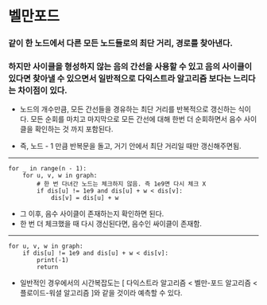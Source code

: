 # 벨만포드

### 같이 한 노드에서 다른 모든 노드들로의 최단 거리, 경로를 찾아낸다. 
### 하지만 사이클을 형성하지 않는 음의 간선을 사용할 수 있고 음의 사이클이 있다면 찾아낼 수 있으면서 일반적으로 다익스트라 알고리즘 보다는 느리다는 차이점이 있다.

- 노드의 개수만큼, 모든 간선들을 경유하는 최단 거리를 반복적으로 갱신하는 식이다. 모든 순회를 마치고 마지막으로 모든 간선에 대해 한번 더 순회하면서 음수 사이클을 확인하는 것 까지 포함된다.

- 즉, 노드 - 1 만큼 반복문을 돌고, 거기 안에서 최단 거리일 때만 갱신해주면됨.

--- 
    for _ in range(n - 1):
        for u, v, w in graph:
            # 한 번 다녀간 노드는 체크하지 않음. 즉 1e9면 다시 체크 X
            if dis[u] != 1e9 and dis[u] + w < dis[v]:
                dis[v] = dis[u] + w

- 그 이후, 음수 사이클이 존재하는지 확인하면 된다.
- 한 번 더 체크했을 때 다시 갱신된다면, 음수인 싸이클이 존재함.

--- 
    for u, v, w in graph:
        if dis[u] != 1e9 and dis[u] + w < dis[v]:
            print(-1)
            return


- 일반적인 경우에서의 시간복잡도는 [ 다익스트라 알고리즘 < 벨만-포드 알고리즘 < 플로이드-워셜 알고리즘 ]와 같을 것이라 예측할 수 있다.